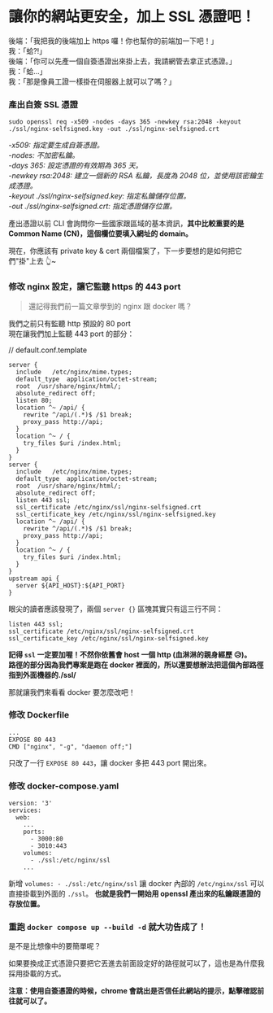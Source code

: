 # 讓你的網站更安全，加上 SSL 憑證吧！

後端：「我把我的後端加上 https 囉！你也幫你的前端加一下吧！」<br>
我：「蛤?!」<br>
後端：「你可以先產一個自簽憑證出來掛上去，我請網管去拿正式憑證。」<br>
我：「蛤...」<br>
我：「那是像員工證一樣掛在伺服器上就可以了嗎？」<br>

### 產出自簽 SSL 憑證

```
sudo openssl req -x509 -nodes -days 365 -newkey rsa:2048 -keyout ./ssl/nginx-selfsigned.key -out ./ssl/nginx-selfsigned.crt
```

_-x509: 指定要生成自簽憑證。_<br>
_-nodes: 不加密私鑰。_<br>
_-days 365: 設定憑證的有效期為 365 天。_<br>
_-newkey rsa:2048: 建立一個新的 RSA 私鑰，長度為 2048 位，並使用該密鑰生成憑證。_<br>
_-keyout ./ssl/nginx-selfsigned.key: 指定私鑰儲存位置。_<br>
_-out ./ssl/nginx-selfsigned.crt: 指定憑證儲存位置。_<br>

產出憑證以前 CLI 會詢問你一些國家跟區域的基本資訊，**其中比較重要的是 Common Name (CN)，這個欄位要填入網址的 domain。**

現在，你應該有 private key & cert 兩個檔案了，下一步要想的是如何把它們"掛"上去 👆~

### 修改 nginx 設定，讓它監聽 https 的 443 port

> 還記得我們前一篇文章學到的 nginx 跟 docker 嗎？

我們之前只有監聽 http 預設的 80 port<br>
現在讓我們加上監聽 443 port 的部分：<br>

// default.conf.template

```
server {
  include   /etc/nginx/mime.types;
  default_type  application/octet-stream;
  root  /usr/share/nginx/html/;
  absolute_redirect off;
  listen 80;
  location ^~ /api/ {
    rewrite ^/api/(.*)$ /$1 break;
    proxy_pass http://api;
  }
  location ^~ / {
    try_files $uri /index.html;
  }
}
server {
  include   /etc/nginx/mime.types;
  default_type  application/octet-stream;
  root  /usr/share/nginx/html/;
  absolute_redirect off;
  listen 443 ssl;
  ssl_certificate /etc/nginx/ssl/nginx-selfsigned.crt
  ssl_certificate_key /etc/nginx/ssl/nginx-selfsigned.key
  location ^~ /api/ {
    rewrite ^/api/(.*)$ /$1 break;
    proxy_pass http://api;
  }
  location ^~ / {
    try_files $uri /index.html;
  }
}
upstream api {
  server ${API_HOST}:${API_PORT}
}
```

眼尖的讀者應該發現了，兩個 `server {}` 區塊其實只有這三行不同：

```
listen 443 ssl;
ssl_certificate /etc/nginx/ssl/nginx-selfsigned.crt
ssl_certificate_key /etc/nginx/ssl/nginx-selfsigned.key
```

**記得 `ssl` 一定要加喔！不然你依舊會 host 一個 http (血淋淋的親身經歷 😥)。**<br>
**路徑的部分因為我們專案是跑在 docker 裡面的，所以還要想辦法把這個內部路徑指到外面機器的./ssl/**<br>

那就讓我們來看看 docker 要怎麼改吧！

### 修改 Dockerfile

```
...
EXPOSE 80 443
CMD ["nginx", "-g", "daemon off;"]
```

只改了一行 `EXPOSE 80 443`，讓 docker 多把 443 port 開出來。

### 修改 docker-compose.yaml

```
version: '3'
services:
  web:
    ...
    ports:
      - 3000:80
      - 3010:443
    volumes:
      - ./ssl:/etc/nginx/ssl
    ...
```

新增 `volumes: - ./ssl:/etc/nginx/ssl` 讓 docker 內部的 `/etc/nginx/ssl` 可以直接掛載到外面的 `./ssl`。
**也就是我們一開始用 openssl 產出來的私鑰跟憑證的存放位置。**

### 重跑 `docker compose up --build -d` 就大功告成了！

是不是比想像中的要簡單呢？<br>

如果要換成正式憑證只要把它丟進去前面設定好的路徑就可以了，這也是為什麼我採用掛載的方式。

**注意：使用自簽憑證的時候，chrome 會跳出是否信任此網站的提示，點擊確認前往就可以了。**
